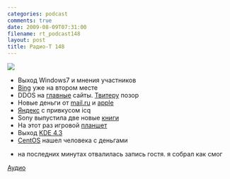 ```yaml
---
categories: podcast
comments: true
date: 2009-08-09T07:31:00
filename: rt_podcast148
layout: post
title: Радио-Т 148
---
```


![](https://radio-t.com/images/radio-t/rt148.jpg)


- Выход Windows7 и мнения участников
- [Bing](http://net.compulenta.ru/446893/) уже на втором месте
- DDOS на [главные](http://soft.compulenta.ru/447562/) сайты. [Твитеру](http://www.techcrunch.com/2009/08/06/oooh-dramatic-twitter-gets-ddosed/) позор
- Новые деньги от [mail.ru](http://internet.cnews.ru/news/top/index.shtml?2009/08/06/356747) и [apple](http://www.macrumors.com/2009/08/04/apple-considering-turning-itunes-store-accounts-into-paypal-competitor/)
- [Яндекс](http://net.compulenta.ru/447217/) с привкусом icq
- Sony выпустила две новые [книги](http://culture.compulenta.ru/446837/)
- На этот раз игровой [планшет](http://hard.compulenta.ru/447117/)
- Выход [KDE 4.3](http://www.linux.org.ru/view-message.jsp?msgid=3933208)
- [CentOS](http://www.opennet.ru/opennews/art.shtml?num=22845) нашел человека с деньгами
* на последних минутах отвалилась запись гостя. я собрал как смог

[Аудио](http://archive.rucast.net/radio-t/media/rt_podcast148.mp3)
<audio src="http://archive.rucast.net/radio-t/media/rt_podcast148.mp3" preload="none"></audio>
